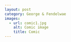 ```yaml
---
layout: post
category: George & Fendelwae
images:   
  - url: comic1.jpg
    alt: Comic image
    title: Comic
---
```


